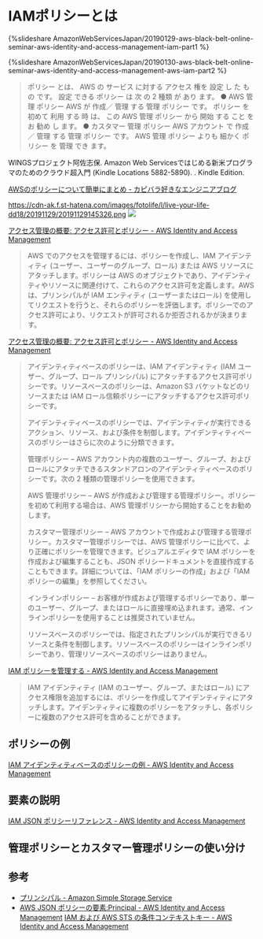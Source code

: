 

# IAMポリシーとは

{%slideshare AmazonWebServicesJapan/20190129-aws-black-belt-online-seminar-aws-identity-and-access-management-iam-part1 %}

{%slideshare AmazonWebServicesJapan/20190130-aws-black-belt-online-seminar-aws-identity-and-access-management-aws-iam-part2 %}



> ポリシー とは、 AWS の サービス に対する アクセス 権を 設定 し た もの です。 設定 できる ポリシー は 次 の 2 種類 が あり ます。 ● AWS 管理 ポリシー AWS が 作成／ 管理 する 管理 ポリシー です。 ポリシー を 初めて 利用 する 時 は、 この AWS 管理 ポリシー から 開始 する こと を お 勧め し ます。 ● カスタマー 管理 ポリシー AWS アカウント で 作成／ 管理 する 管理 ポリシー です。 AWS 管理 ポリシー よりも 細かく ポリシー を 管理 でき ます。
>

WINGSプロジェクト阿佐志保. Amazon Web Servicesではじめる新米プログラマのためのクラウド超入門 (Kindle Locations 5882-5890).  . Kindle Edition. 



[AWSのポリシーについて簡単にまとめ \- カピバラ好きなエンジニアブログ](https://capybara-engineer.hatenablog.com/entry/2019/11/29/151835)

https://cdn-ak.f.st-hatena.com/images/fotolife/l/live-your-life-dd18/20191129/20191129145326.png
![](https://cdn-ak.f.st-hatena.com/images/fotolife/l/live-your-life-dd18/20191129/20191129145326.png)

[アクセス管理の概要: アクセス許可とポリシー - AWS Identity and Access Management](https://docs.aws.amazon.com/ja_jp/IAM/latest/UserGuide/introduction_access-management.html)
> AWS でのアクセスを管理するには、ポリシーを作成し、IAM アイデンティティ (ユーザー、ユーザーのグループ、ロール) または AWS リソースにアタッチします。ポリシーは AWS のオブジェクトであり、アイデンティティやリソースに関連付けて、これらのアクセス許可を定義します。AWS は、プリンシパルが IAM エンティティ (ユーザーまたはロール) を使用してリクエストを行うと、それらのポリシーを評価します。ポリシーでのアクセス許可により、リクエストが許可されるか拒否されるかが決まります。

[アクセス管理の概要: アクセス許可とポリシー - AWS Identity and Access Management](https://docs.aws.amazon.com/ja_jp/IAM/latest/UserGuide/introduction_access-management.html)
> アイデンティティベースのポリシーは、IAM アイデンティティ (IAM ユーザー、グループ、ロール プリンシパル) にアタッチするアクセス許可ポリシーです。リソースベースのポリシーは、Amazon S3 バケットなどのリソースまたは IAM ロール信頼ポリシーにアタッチするアクセス許可ポリシーです。
>
> アイデンティティベースのポリシーでは、アイデンティティが実行できるアクション、リソース、および条件を制御します。アイデンティティベースのポリシーはさらに次のように分類できます。
>
> 管理ポリシー – AWS アカウント内の複数のユーザー、グループ、およびロールにアタッチできるスタンドアロンのアイデンティティベースのポリシーです。次の 2 種類の管理ポリシーを使用できます。
>
> AWS 管理ポリシー – AWS が作成および管理する管理ポリシー。ポリシーを初めて利用する場合は、AWS 管理ポリシーから開始することをお勧めします。
>
> カスタマー管理ポリシー – AWS アカウントで作成および管理する管理ポリシー。カスタマー管理ポリシーでは、AWS 管理ポリシーに比べて、より正確にポリシーを管理できます。ビジュアルエディタで IAM ポリシーを作成および編集することも、JSON ポリシードキュメントを直接作成することもできます。詳細については、「IAM ポリシーの作成」および「IAM ポリシーの編集」を参照してください。
>
> インラインポリシー – お客様が作成および管理するポリシーであり、単一のユーザー、グループ、またはロールに直接埋め込まれます。通常、インラインポリシーを使用することは推奨されていません。
>
> リソースベースのポリシーでは、指定されたプリンシパルが実行できるリソースと条件を制御します。リソースベースのポリシーはインラインポリシーであり、管理リソースベースのポリシーはありません。

[IAM ポリシーを管理する - AWS Identity and Access Management](https://docs.aws.amazon.com/ja_jp/IAM/latest/UserGuide/access_policies_manage.html)
> IAM アイデンティティ (IAM のユーザー、グループ、またはロール) にアクセス権限を追加するには、ポリシーを作成してアイデンティティにアタッチします。アイデンティティに複数のポリシーをアタッチし、各ポリシーに複数のアクセス許可を含めることができます。

## ポリシーの例
[IAM アイデンティティベースのポリシーの例 - AWS Identity and Access Management](https://docs.aws.amazon.com/ja_jp/IAM/latest/UserGuide/access_policies_examples.html)

## 要素の説明
[IAM JSON ポリシーリファレンス - AWS Identity and Access Management](https://docs.aws.amazon.com/ja_jp/IAM/latest/UserGuide/reference_policies.html)

## 管理ポリシーとカスタマー管理ポリシーの使い分け



## 参考

- [プリンシパル - Amazon Simple Storage Service](https://docs.aws.amazon.com/ja_jp/AmazonS3/latest/dev/s3-bucket-user-policy-specifying-principal-intro.html)
- [AWS JSON ポリシーの要素:Principal - AWS Identity and Access Management](https://docs.aws.amazon.com/ja_jp/IAM/latest/UserGuide/reference_policies_elements_principal.html)
 [IAM および AWS STS の条件コンテキストキー - AWS Identity and Access Management](https://docs.aws.amazon.com/ja_jp/IAM/latest/UserGuide/reference_policies_iam-condition-keys.html)